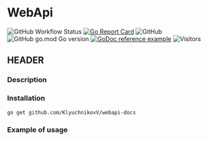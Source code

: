 # WebApi

![GitHub Workflow Status](https://img.shields.io/github/workflow/status/KlyuchnikovV/webapi-docs/Go?style=for-the-badge)
[![Go Report Card](https://goreportcard.com/badge/github.com/KlyuchnikovV/webapi?style=for-the-badge)](https://goreportcard.com/report/github.com/KlyuchnikovV/webapi)
![GitHub](https://img.shields.io/github/license/KlyuchnikovV/webapi?style=for-the-badge)
![GitHub go.mod Go version](https://img.shields.io/github/go-mod/go-version/KlyuchnikovV/webapi?style=for-the-badge)
[![GoDoc reference example](https://img.shields.io/badge/godoc-reference-blue.svg?style=for-the-badge)](https://pkg.go.dev/github.com/KlyuchnikovV/webapi)
![Visitors](https://visitor-badges.glitch.me?username=KlyuchnikovV&repo=webapi&style=for-the-badge&label=Views)


## HEADER

### Description

### Installation

```sh
go get github.com/KlyuchnikovV/webapi-docs
```
### Example of usage



